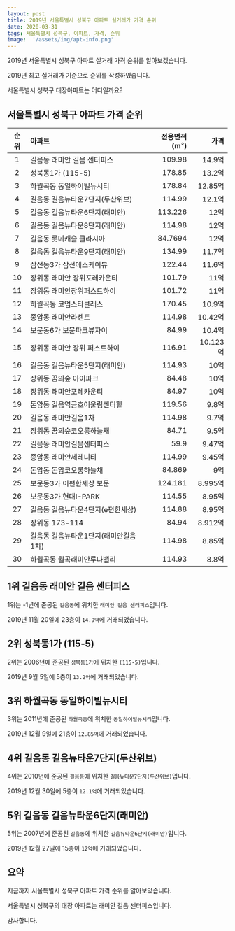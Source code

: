 ```yaml
---
layout: post
title: 2019년 서울특별시 성북구 아파트 실거래가 가격 순위
date: 2020-03-31
tags: 서울특별시 성북구, 아파트, 가격, 순위
image:  '/assets/img/apt-info.png'
---
```


2019년 서울특별시 성북구 아파트 실거래 가격 순위를 알아보겠습니다.

2019년 최고 실거래가 기준으로 순위를 작성하였습니다.

서울특별시 성북구 대장아파트는 어디일까요?

## 서울특별시 성북구 아파트 가격 순위

|순위|아파트|전용면적(m²)|가격|
|:---:|:------|---:|---:|
|1|길음동 래미안 길음 센터피스|109.98|14.9억|
|2|성북동1가 (115-5)|178.85|13.2억|
|3|하월곡동 동일하이빌뉴시티|178.84|12.85억|
|4|길음동 길음뉴타운7단지(두산위브)|114.99|12.1억|
|5|길음동 길음뉴타운6단지(래미안)|113.226|12억|
|6|길음동 길음뉴타운8단지(래미안)|114.98|12억|
|7|길음동 롯데캐슬 클라시아|84.7694|12억|
|8|길음동 길음뉴타운9단지(래미안)|134.99|11.7억|
|9|삼선동3가 삼선에스케이뷰|122.44|11.6억|
|10|장위동 래미안 장위포레카운티|101.79|11억|
|11|장위동 래미안장위퍼스트하이|101.72|11억|
|12|하월곡동 코업스타클래스|170.45|10.9억|
|13|종암동 래미안라센트|114.98|10.42억|
|14|보문동6가 보문파크뷰자이|84.99|10.4억|
|15|장위동 래미안 장위 퍼스트하이|116.91|10.123억|
|16|길음동 길음뉴타운5단지(래미안)|114.93|10억|
|17|장위동 꿈의숲 아이파크|84.48|10억|
|18|장위동 래미안포레카운티|84.97|10억|
|19|돈암동 길음역금호어울림센터힐|119.56|9.8억|
|20|길음동 래미안길음1차|114.98|9.7억|
|21|장위동 꿈의숲코오롱하늘채|84.71|9.5억|
|22|길음동 래미안길음센터피스|59.9|9.47억|
|23|종암동 래미안세레니티|114.99|9.45억|
|24|돈암동 돈암코오롱하늘채|84.869|9억|
|25|보문동3가 이편한세상 보문|124.181|8.995억|
|26|보문동3가 현대I-PARK|114.55|8.95억|
|27|길음동 길음뉴타운4단지(e편한세상)|114.88|8.95억|
|28|장위동 173-114|84.94|8.912억|
|29|길음동 길음뉴타운1단지(래미안길음1차)|114.98|8.85억|
|30|하월곡동 월곡래미안루나밸리|114.93|8.8억|



## 1위 길음동 래미안 길음 센터피스

1위는 -1년에 준공된 `길음동`에 위치한 `래미안 길음 센터피스`입니다.

2019년 11월 20일에 23층이 `14.9억`에 거래되었습니다.

<!-- * 카카오맵 - 지도퍼가기 -->
<!-- 1. 지도 노드 -->
<div id="daumRoughmapContainer1585687959050" class="root_daum_roughmap root_daum_roughmap_landing"></div>

<!--
	2. 설치 스크립트
	* 지도 퍼가기 서비스를 2개 이상 넣을 경우, 설치 스크립트는 하나만 삽입합니다.
-->
<script charset="UTF-8" class="daum_roughmap_loader_script" src="https://ssl.daumcdn.net/dmaps/map_js_init/roughmapLoader.js"></script>

<!-- 3. 실행 스크립트 -->
<script charset="UTF-8">
	new daum.roughmap.Lander({
		"timestamp" : "1585687959050",
		"key" : "xqjh",
		"mapWidth" : "320",
		"mapHeight" : "180"
	}).render();
</script>

## 2위 성북동1가 (115-5)

2위는 2006년에 준공된 `성북동1가`에 위치한 `(115-5)`입니다.

2019년 9월 5일에 5층이 `13.2억`에 거래되었습니다.

<!-- * 카카오맵 - 지도퍼가기 -->
<!-- 1. 지도 노드 -->
<div id="daumRoughmapContainer1585687947610" class="root_daum_roughmap root_daum_roughmap_landing"></div>

<!--
	2. 설치 스크립트
	* 지도 퍼가기 서비스를 2개 이상 넣을 경우, 설치 스크립트는 하나만 삽입합니다.
-->
<script charset="UTF-8" class="daum_roughmap_loader_script" src="https://ssl.daumcdn.net/dmaps/map_js_init/roughmapLoader.js"></script>

<!-- 3. 실행 스크립트 -->
<script charset="UTF-8">
	new daum.roughmap.Lander({
		"timestamp" : "1585687947610",
		"key" : "xqjg",
		"mapWidth" : "320",
		"mapHeight" : "180"
	}).render();
</script>

## 3위 하월곡동 동일하이빌뉴시티

3위는 2011년에 준공된 `하월곡동`에 위치한 `동일하이빌뉴시티`입니다.

2019년 12월 9일에 21층이 `12.85억`에 거래되었습니다.

<!-- * 카카오맵 - 지도퍼가기 -->
<!-- 1. 지도 노드 -->
<div id="daumRoughmapContainer1585687924866" class="root_daum_roughmap root_daum_roughmap_landing"></div>

<!--
	2. 설치 스크립트
	* 지도 퍼가기 서비스를 2개 이상 넣을 경우, 설치 스크립트는 하나만 삽입합니다.
-->
<script charset="UTF-8" class="daum_roughmap_loader_script" src="https://ssl.daumcdn.net/dmaps/map_js_init/roughmapLoader.js"></script>

<!-- 3. 실행 스크립트 -->
<script charset="UTF-8">
	new daum.roughmap.Lander({
		"timestamp" : "1585687924866",
		"key" : "xqjf",
		"mapWidth" : "320",
		"mapHeight" : "180"
	}).render();
</script>

## 4위 길음동 길음뉴타운7단지(두산위브)

4위는 2010년에 준공된 `길음동`에 위치한 `길음뉴타운7단지(두산위브)`입니다.

2019년 12월 30일에 5층이 `12.1억`에 거래되었습니다.

<!-- * 카카오맵 - 지도퍼가기 -->
<!-- 1. 지도 노드 -->
<div id="daumRoughmapContainer1585687914330" class="root_daum_roughmap root_daum_roughmap_landing"></div>

<!--
	2. 설치 스크립트
	* 지도 퍼가기 서비스를 2개 이상 넣을 경우, 설치 스크립트는 하나만 삽입합니다.
-->
<script charset="UTF-8" class="daum_roughmap_loader_script" src="https://ssl.daumcdn.net/dmaps/map_js_init/roughmapLoader.js"></script>

<!-- 3. 실행 스크립트 -->
<script charset="UTF-8">
	new daum.roughmap.Lander({
		"timestamp" : "1585687914330",
		"key" : "xqje",
		"mapWidth" : "320",
		"mapHeight" : "180"
	}).render();
</script>

## 5위 길음동 길음뉴타운6단지(래미안)

5위는 2007년에 준공된 `길음동`에 위치한 `길음뉴타운6단지(래미안)`입니다.

2019년 12월 27일에 15층이 `12억`에 거래되었습니다.

<!-- * 카카오맵 - 지도퍼가기 -->
<!-- 1. 지도 노드 -->
<div id="daumRoughmapContainer1585687900578" class="root_daum_roughmap root_daum_roughmap_landing"></div>

<!--
	2. 설치 스크립트
	* 지도 퍼가기 서비스를 2개 이상 넣을 경우, 설치 스크립트는 하나만 삽입합니다.
-->
<script charset="UTF-8" class="daum_roughmap_loader_script" src="https://ssl.daumcdn.net/dmaps/map_js_init/roughmapLoader.js"></script>

<!-- 3. 실행 스크립트 -->
<script charset="UTF-8">
	new daum.roughmap.Lander({
		"timestamp" : "1585687900578",
		"key" : "xqjd",
		"mapWidth" : "320",
		"mapHeight" : "180"
	}).render();
</script>


## 요약

지금까지 서울특별시 성북구 아파트 가격 순위를 알아보았습니다.

서울특별시 성북구의 대장 아파트는 래미안 길음 센터피스입니다.

감사합니다.

